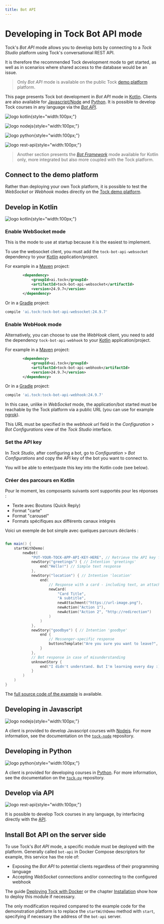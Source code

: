 ```yaml
---
title: Bot API
---
```


# Developing in Tock Bot API mode

Tock's _Bot API_ mode allows you to develop bots by connecting to a _Tock Studio_ platform using Tock's conversational REST API.

It is therefore the recommended Tock development mode to get started, as well as in scenarios where shared access to the
database would be an issue.

> Only _Bot API_ mode is available on the public Tock [demo platform](https://demo.tock.ai/)
> platform.

This page presents Tock bot development in _Bot API_ mode in [Kotlin](#develop-in-kotlin).
Clients are also available for [Javascript/Node](#developing-in-javascript) and [Python](#developing-in-python).
It is possible to develop Tock courses in any language via the [_Bot API_](#develop-via-api).

![logo kotlin](../../img/kothlin.png "kotlin"){style="width:100px;"}

![logo nodejs](../../img/nodejs.png "nodejs"){style="width:100px;"}

![logo python](../../img/python.png "kothlin"){style="width:100px;"}

![logo rest-api](../../img/restapi.png "rest api"){style="width:100px;"}


> Another section presents the [_Bot Framework_](bot-integre.md) mode available for Kotlin only,
> more integrated but also more coupled with the Tock platform.

## Connect to the demo platform

Rather than deploying your own Tock platform, it is possible to test the _WebSocket_ or _Webhook_ modes directly on the
[Tock demo platform](https://demo.tock.ai/).

## Develop in Kotlin

![logo kotlin](../../img/kothlin.png "kotlin"){style="width:100px;"}

### Enable WebSocket mode

This is the mode to use at startup because it is the easiest to implement.

To use the websocket client, you must add the `tock-bot-api-websocket` dependency to your [Kotlin](https://kotlinlang.org/) application/project.

For example in a [Maven](https://maven.apache.org/) project:

```xml
        <dependency>
            <groupId>ai.tock</groupId>
            <artifactId>tock-bot-api-websocket</artifactId>
            <version>24.9.7</version>
        </dependency>
```

Or in a [Gradle](https://gradle.org/) project:

```groovy
compile 'ai.tock:tock-bot-api-websocket:24.9.7'
```

### Enable WebHook mode

Alternatively, you can choose to use the _WebHook_ client, you need to add the dependency `tock-bot-api-webhook` to your [Kotlin](https://kotlinlang.org/) application/project.

For example in a [Maven](https://maven.apache.org/) project:

```xml
        <dependency>
            <groupId>ai.tock</groupId>
            <artifactId>tock-bot-api-webhook</artifactId>
            <version>24.9.7</version>
        </dependency>
```

Or in a [Gradle](https://gradle.org/) project:

```groovy
compile 'ai.tock:tock-bot-api-webhook:24.9.7'
```

In this case, unlike in _WebSocket_ mode, the application/bot started must be reachable by the
Tock platform via a public URL (you can use for example [ngrok](https://ngrok.com/)).

This URL must be specified in the _webhook url_ field in the _Configuration_ > _Bot Configurations_
view of the _Tock Studio_ interface.

### Set the API key

In _Tock Studio_, after configuring a bot, go to _Configuration_ > _Bot Configurations_ and copy
the API key of the bot you want to connect to.

You will be able to enter/paste this key into the Kotlin code (see below).

### Créer des parcours en Kotlin 
 
Pour le moment, les composants suivants sont supportés pour les réponses :
 
* Texte avec Boutons (Quick Reply)
* Format "carte"
* Format "carousel"
* Formats spécifiques aux différents canaux intégrés
 
Voici un exemple de bot simple avec quelques parcours déclarés : 
 
```kotlin

fun main() {
    startWithDemo(
        newBot(
            "PUT-YOUR-TOCK-APP-API-KEY-HERE", // Retrieve the API key from the "Bot Configurations" tab in Tock Studio
            newStory("greetings") { // Intention 'greetings'
                end("Hello!") // Simple text response
            },
            newStory("location") { // Intention 'location'
                end(
                    // Response with a card - including text, an attachment (e.g., an image), and suggested user actions
                    newCard(
                        "Card Title",
                        "A subtitle",
                        newAttachment("https://url-image.png"),
                        newAction("Action 1"),
                        newAction("Action 2", "http://redirection") 
                    )
                )
            },
            newStory("goodbye") { // Intention 'goodbye'
                end {
                    // Messenger-specific response
                    buttonsTemplate("Are you sure you want to leave?", nlpQuickReply("I'll stay"))
                } 
            },
            // Bot response in case of misunderstanding
            unknownStory {
                end("I didn't understand. But I'm learning every day :)")
            }
        )
    )
}
```

The [full source code of the example](https://github.com/theopenconversationkit/tock-bot-demo) is available.

## Developing in Javascript


![logo nodejs](../../img/nodejs.png "nodejs"){style="width:100px;"}

A client is provided to develop Javascript courses with [Nodejs](https://nodejs.org/).
For more information, see the documentation on the [`tock-node`](https://github.com/theopenconversationkit/tock-node) repository.

## Developing in Python

![logo python](../../img/python.png "kothlin"){style="width:100px;"}

A client is provided for developing courses in [Python](https://www.python.org/).
For more information, see the documentation on the [`tock-py`](https://github.com/theopenconversationkit/tock-py) repository.

## Develop via API

![logo rest-api](../../img/restapi.png "rest api"){style="width:100px;"}

It is possible to develop Tock courses in any language, by interfacing directly with the
[API](api.md#tock-bot-definition-api).

## Install Bot API on the server side

To use Tock's _Bot API_ mode, a specific module must be deployed with the platform. Generally called
`bot-api` in Docker Compose descriptors for example, this service has the role of:

* Exposing the _Bot API_ to potential clients regardless of their programming language
* Accepting _WebSocket_ connections and/or connecting to the configured webhook

The guide [Deploying Tock with Docker](../guides/platform.md) or the chapter
[Installation](../admin/installation.md) show how to deploy this module if necessary.

The only modification required compared to the example code for the demonstration platform is to replace
the `startWithDemo` method with `start`, specifying if necessary the address of the `bot-api` server.
